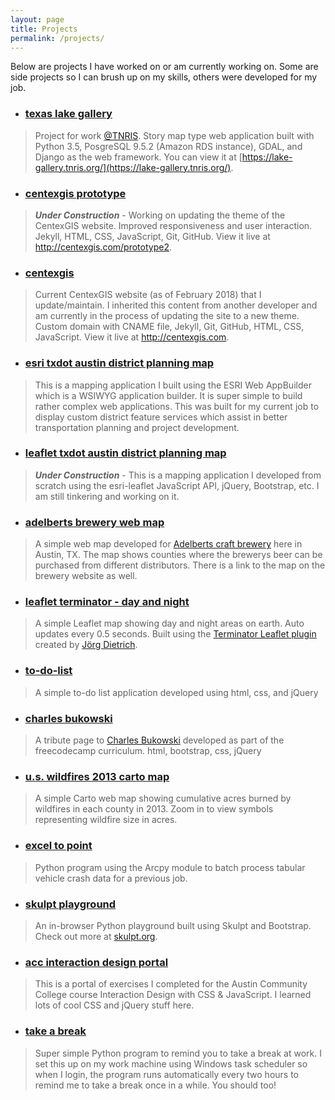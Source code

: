 ```yaml
---
layout: page
title: Projects
permalink: /projects/
---
```


Below are projects I have worked on or am currently working on. Some are side projects so I can brush up on my skills, others were developed for my job.

- ### [texas lake gallery](https://github.com/TNRIS/lake-gallery)
> Project for work [@TNRIS](https://github.com/TNRIS). Story map type web application built with Python 3.5, PosgreSQL 9.5.2 (Amazon RDS instance), GDAL, and Django as the web framework. You can view it at [https://lake-gallery.tnris.org/](https://lake-gallery.tnris.org/).

- ### [centexgis prototype](https://github.com/centexgis/prototype2)
> ***Under Construction*** - Working on updating the theme of the CentexGIS website. Improved responsiveness and user interaction. Jekyll, HTML, CSS, JavaScript, Git, GitHub. View it live at http://centexgis.com/prototype2.

- ### [centexgis](https://github.com/centexgis/centexgis.github.io)
> Current CentexGIS website (as of February 2018) that I update/maintain. I inherited this content from another developer and am currently in the process of updating the site to a new theme. Custom domain with CNAME file, Jekyll, Git, GitHub, HTML, CSS, JavaScript. View it live at http://centexgis.com.

- ### [esri txdot austin district planning map](https://txdot.maps.arcgis.com/apps/webappviewer/index.html?id=a13a2f06aaf242c5807abb33eb36a3f1)
> This is a mapping application I built using the ESRI Web AppBuilder which is a WSIWYG application builder. It is super simple to build rather complex web applications. This was built for my current job to display custom district feature services which assist in better transportation planning and project development.

- ### [leaflet txdot austin district planning map](https://johnwhaney.com/planning-map)
> ***Under Construction*** - This is a mapping application I developed from scratch using the esri-leaflet JavaScript API, jQuery, Bootstrap, etc. I am still tinkering and working on it.

- ### [adelberts brewery web map](https://adelbertsbeer.github.io/)
> A simple web map developed for [Adelberts craft brewery](http://adelbertsbeer.com) here in Austin, TX. The map shows counties where the brewerys beer can be purchased from different distributors. There is a link to the map on the brewery website as well.

- ### [leaflet terminator - day and night](http://johnwhaney.com/day-and-night)
> A simple Leaflet map showing day and night areas on earth. Auto updates every 0.5 seconds. Built using the [Terminator Leaflet plugin](https://github.com/joergdietrich/Leaflet.Terminator) created by [Jörg Dietrich](https://github.com/joergdietrich).

- ### [to-do-list](http://johnwhaney.com/to-do-list)
> A simple to-do list application developed using html, css, and jQuery

- ### [charles bukowski](http://johnwhaney.com/cbukowski)
> A tribute page to [Charles Bukowski](https://en.wikipedia.org/wiki/Charles_Bukowski) developed as part of the freecodecamp curriculum. html, bootstrap, css, jQuery

- ### [u.s. wildfires 2013 carto map](https://nmp.carto.com/u/jwhaney/builder/49432360-1281-11e7-af7a-0e3ff518bd15/embed?state=%7B%22map%22%3A%7B%22ne%22%3A%5B20.46818922264095%2C-139.74609375000003%5D%2C%22sw%22%3A%5B53.14677033085084%2C-59.23828125000001%5D%2C%22center%22%3A%5B38.634036452919226%2C-99.49218750000001%5D%2C%22zoom%22%3A5%7D%7D)
> A simple Carto web map showing cumulative acres burned by wildfires in each county in 2013. Zoom in to view symbols representing wildfire size in acres.

- ### [excel to point](https://github.com/jwhaney/exc-to-pt)
> Python program using the Arcpy module to batch process tabular vehicle crash data for a previous job.

- ### [skulpt playground](http://johnwhaney.com/skulpt-play)
> An in-browser Python playground built using Skulpt and Bootstrap. Check out more at [skulpt.org](http://skulpt.org).

- ### [acc interaction design portal](http://johnwhaney.com/acc-interaction-design)
> This is a portal of exercises I completed for the Austin Community College course Interaction Design with CSS & JavaScript. I learned lots of cool CSS and jQuery stuff here.

- ### [take a break](https://github.com/jwhaney/take-a-break)
> Super simple Python program to remind you to take a break at work. I set this up on my work machine using Windows task scheduler so when I login, the program runs automatically every two hours to remind me to take a break once in a while. You should too!
